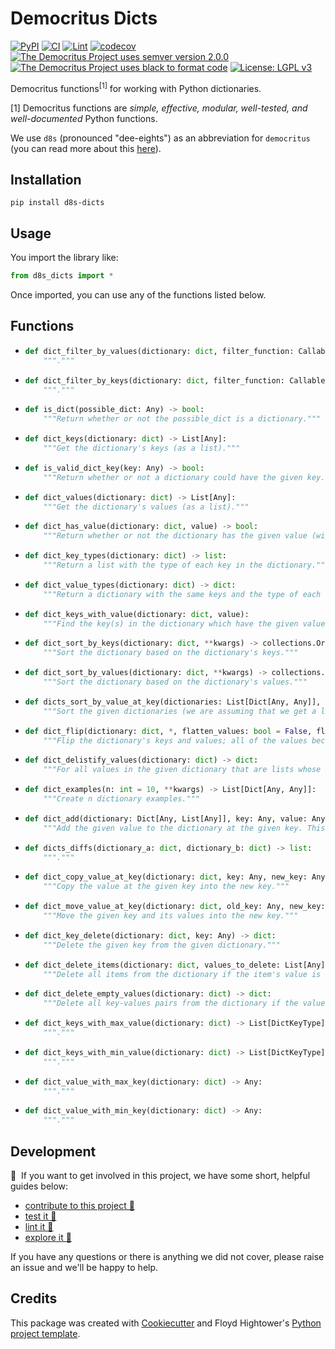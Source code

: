 # Democritus Dicts

[![PyPI](https://img.shields.io/pypi/v/d8s-dicts.svg)](https://pypi.python.org/pypi/d8s-dicts)
[![CI](https://github.com/democritus-project/d8s-dicts/workflows/CI/badge.svg)](https://github.com/democritus-project/d8s-dicts/actions)
[![Lint](https://github.com/democritus-project/d8s-dicts/workflows/Lint/badge.svg)](https://github.com/democritus-project/d8s-dicts/actions)
[![codecov](https://codecov.io/gh/democritus-project/d8s-dicts/branch/main/graph/badge.svg?token=V0WOIXRGMM)](https://codecov.io/gh/democritus-project/d8s-dicts)
[![The Democritus Project uses semver version 2.0.0](https://img.shields.io/badge/-semver%20v2.0.0-22bfda)](https://semver.org/spec/v2.0.0.html)
[![The Democritus Project uses black to format code](https://img.shields.io/badge/code%20style-black-000000.svg)](https://github.com/psf/black)
[![License: LGPL v3](https://img.shields.io/badge/License-LGPL%20v3-blue.svg)](https://choosealicense.com/licenses/lgpl-3.0/)

Democritus functions<sup>[1]</sup> for working with Python dictionaries.

[1] Democritus functions are <i>simple, effective, modular, well-tested, and well-documented</i> Python functions.

We use `d8s` (pronounced "dee-eights") as an abbreviation for `democritus` (you can read more about this [here](https://github.com/democritus-project/roadmap#what-is-d8s)).

## Installation

```
pip install d8s-dicts
```

## Usage

You import the library like:

```python
from d8s_dicts import *
```

Once imported, you can use any of the functions listed below.

## Functions

  - ```python
    def dict_filter_by_values(dictionary: dict, filter_function: Callable) -> dict:
        """."""
    ```
  - ```python
    def dict_filter_by_keys(dictionary: dict, filter_function: Callable) -> dict:
        """."""
    ```
  - ```python
    def is_dict(possible_dict: Any) -> bool:
        """Return whether or not the possible_dict is a dictionary."""
    ```
  - ```python
    def dict_keys(dictionary: dict) -> List[Any]:
        """Get the dictionary's keys (as a list)."""
    ```
  - ```python
    def is_valid_dict_key(key: Any) -> bool:
        """Return whether or not a dictionary could have the given key."""
    ```
  - ```python
    def dict_values(dictionary: dict) -> List[Any]:
        """Get the dictionary's values (as a list)."""
    ```
  - ```python
    def dict_has_value(dictionary: dict, value) -> bool:
        """Return whether or not the dictionary has the given value (without evaluating the value)."""
    ```
  - ```python
    def dict_key_types(dictionary: dict) -> list:
        """Return a list with the type of each key in the dictionary."""
    ```
  - ```python
    def dict_value_types(dictionary: dict) -> dict:
        """Return a dictionary with the same keys and the type of each value in place of the actual value."""
    ```
  - ```python
    def dict_keys_with_value(dictionary: dict, value):
        """Find the key(s) in the dictionary which have the given value."""
    ```
  - ```python
    def dict_sort_by_keys(dictionary: dict, **kwargs) -> collections.OrderedDict:
        """Sort the dictionary based on the dictionary's keys."""
    ```
  - ```python
    def dict_sort_by_values(dictionary: dict, **kwargs) -> collections.OrderedDict:
        """Sort the dictionary based on the dictionary's values."""
    ```
  - ```python
    def dicts_sort_by_value_at_key(dictionaries: List[Dict[Any, Any]], key, **kwargs) -> List[Dict[Any, Any]]:
        """Sort the given dictionaries (we are assuming that we get a list of dictionaries) based on each dictionary's value at the given key."""
    ```
  - ```python
    def dict_flip(dictionary: dict, *, flatten_values: bool = False, flip_lists_and_sets: bool = False) -> dict:
        """Flip the dictionary's keys and values; all of the values become keys and keys become values."""
    ```
  - ```python
    def dict_delistify_values(dictionary: dict) -> dict:
        """For all values in the given dictionary that are lists whose lengths are one, replace the list of length one with the value in the list."""
    ```
  - ```python
    def dict_examples(n: int = 10, **kwargs) -> List[Dict[Any, Any]]:
        """Create n dictionary examples."""
    ```
  - ```python
    def dict_add(dictionary: Dict[Any, List[Any]], key: Any, value: Any) -> Dict[Any, List[Any]]:
        """Add the given value to the dictionary at the given key. This function expects that all values of the dictionary parameter are lists."""
    ```
  - ```python
    def dicts_diffs(dictionary_a: dict, dictionary_b: dict) -> list:
        """."""
    ```
  - ```python
    def dict_copy_value_at_key(dictionary: dict, key: Any, new_key: Any) -> dict:
        """Copy the value at the given key into the new key."""
    ```
  - ```python
    def dict_move_value_at_key(dictionary: dict, old_key: Any, new_key: Any) -> dict:
        """Move the given key and its values into the new key."""
    ```
  - ```python
    def dict_key_delete(dictionary: dict, key: Any) -> dict:
        """Delete the given key from the given dictionary."""
    ```
  - ```python
    def dict_delete_items(dictionary: dict, values_to_delete: List[Any] = None, keys_to_delete: List[Any] = None) -> dict:
        """Delete all items from the dictionary if the item's value is in values_to_delete or the item's key is in keys_to_delete."""
    ```
  - ```python
    def dict_delete_empty_values(dictionary: dict) -> dict:
        """Delete all key-values pairs from the dictionary if the value is an empty strings, empty list, zero, False or None."""
    ```
  - ```python
    def dict_keys_with_max_value(dictionary: dict) -> List[DictKeyType]:
        """."""
    ```
  - ```python
    def dict_keys_with_min_value(dictionary: dict) -> List[DictKeyType]:
        """."""
    ```
  - ```python
    def dict_value_with_max_key(dictionary: dict) -> Any:
        """."""
    ```
  - ```python
    def dict_value_with_min_key(dictionary: dict) -> Any:
        """."""
    ```

## Development

👋 &nbsp;If you want to get involved in this project, we have some short, helpful guides below:

- [contribute to this project 🥇][contributing]
- [test it 🧪][local-dev]
- [lint it 🧹][local-dev]
- [explore it 🔭][local-dev]

If you have any questions or there is anything we did not cover, please raise an issue and we'll be happy to help.

## Credits

This package was created with [Cookiecutter](https://github.com/audreyr/cookiecutter) and Floyd Hightower's [Python project template](https://github.com/fhightower-templates/python-project-template).

[contributing]: https://github.com/democritus-project/.github/blob/main/CONTRIBUTING.md#contributing-a-pr-
[local-dev]: https://github.com/democritus-project/.github/blob/main/CONTRIBUTING.md#local-development-
